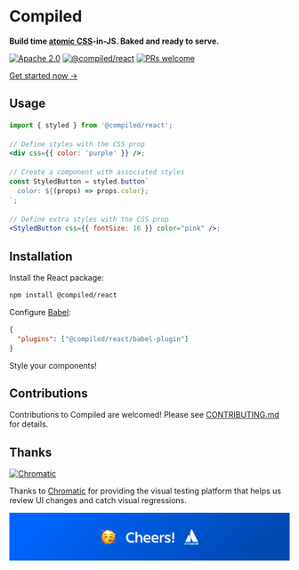 # Compiled

**Build time [atomic CSS](https://deploy-preview-11--compiled-css-in-js.netlify.app/docs/atomic-css)-in-JS.
Baked and ready to serve.**

[![Apache 2.0](https://img.shields.io/badge/license-Apache%202.0-blue.svg?style=flat-square)](./LICENSE)
[![@compiled/react](https://img.shields.io/npm/v/@compiled/core.svg?style=flat-square)](https://www.npmjs.com/package/@compiled/react)
[![PRs welcome](https://img.shields.io/badge/PRs-welcome-brightgreen.svg?style=flat-square)](./CONTRIBUTING.md)

[Get started now →](https://compiledcssinjs.com/docs)

## Usage

```jsx
import { styled } from '@compiled/react';

// Define styles with the CSS prop
<div css={{ color: 'purple' }} />;

// Create a component with associated styles
const StyledButton = styled.button`
  color: ${(props) => props.color};
`;

// Define extra styles with the CSS prop
<StyledButton css={{ fontSize: 16 }} color="pink" />;
```

## Installation

Install the React package:

```bash
npm install @compiled/react
```

Configure [Babel](https://babeljs.io/docs/en/config-files):

```json
{
  "plugins": ["@compiled/react/babel-plugin"]
}
```

Style your components!

## Contributions

Contributions to Compiled are welcomed!
Please see [CONTRIBUTING.md](./CONTRIBUTING.md) for details.

## Thanks

<a href="https://www.chromatic.com/"><img src="https://user-images.githubusercontent.com/321738/84662277-e3db4f80-af1b-11ea-88f5-91d67a5e59f6.png" width="153" height="30" alt="Chromatic" /></a>

Thanks to [Chromatic](https://www.chromatic.com/) for providing the visual testing platform that helps us review UI changes and catch visual regressions.

[![Atlassian](https://raw.githubusercontent.com/atlassian-internal/oss-assets/master/banner-cheers-light.png)](https://atlassian.com)
